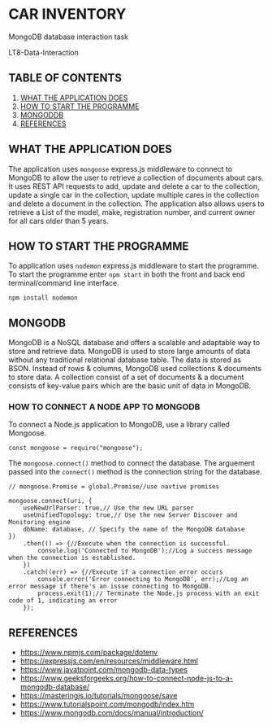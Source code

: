 # CAR INVENTORY
MongoDB database interaction task

LT8-Data-Interaction

## TABLE OF CONTENTS
1. [WHAT THE APPLICATION DOES](#what-the-application-does)
2. [HOW TO START THE PROGRAMME](#how-to-start-the-programme)
3. [MONGODDB](#mongodb)
4. [REFERENCES](#references)

## WHAT THE APPLICATION DOES
The application uses `mongoose` express.js middleware to connect to MongoDB to allow the user to retrieve a collection of documents about cars. It uses REST API requests to add, update and delete  a car to the collection, 
update a single car in the collection, update multiple cares in the collection and delete a document in the collection. The application also allows users to retrieve a List of the model, make, 
registration number, and current owner for all cars older than 5 years.

## HOW TO START THE PROGRAMME

To application uses `nodemon` express.js middleware to start the programme. To start the programme enter `npm start` in both the front and back end terminal/command line interface. 
```
npm install nodemon
```
## MONGODB

MongoDB is a NoSQL database and offers a scalable and adaptable way to store and retrieve data. MongoDB is used to store large amounts of data without 
any traditional relational database table. The data is stored as BSON. Instead of rows & columns, MongoDB used collections & documents to store data. 
A collection consist of a set of documents & a document consists 
of key-value pairs which are the basic unit of data in MongoDB.
### HOW TO CONNECT A NODE APP TO MONGODB
To connect a Node.js application to MongoDB, use a library called Mongoose.  

```
const mongoose = require("mongoose");
```
The `mongoose.connect()` method to connect the database. The arguement passed into the `connect()` method is the connection string for the database.
```
// mongoose.Promise = global.Promise//use navtive promises

mongoose.connect(uri, {
    useNewUrlParser: true,// Use the new URL parser
    useUnifiedTopology: true,// Use the new Server Discover and Monitoring engine
    dbName: database, // Specify the name of the MongoDB database
})
    .then(() => {//Execute when the connection is successful.
        console.log('Connected to MongoDB');//Log a success message when the connection is established.
    })
    .catch((err) => {//Execute if a connection error occurs
        console.error('Error connecting to MongoDB', err);//Log an error message if there's an issue connecting to MongoDB.
        process.exit(1);// Terminate the Node.js process with an exit code of 1, indicating an error
    });
```


## REFERENCES
- https://www.npmjs.com/package/dotenv
- https://expressjs.com/en/resources/middleware.html
- https://www.javatpoint.com/mongodb-data-types
- https://www.geeksforgeeks.org/how-to-connect-node-js-to-a-mongodb-database/
- https://masteringjs.io/tutorials/mongoose/save
- https://www.tutorialspoint.com/mongodb/index.htm
- https://www.mongodb.com/docs/manual/introduction/
